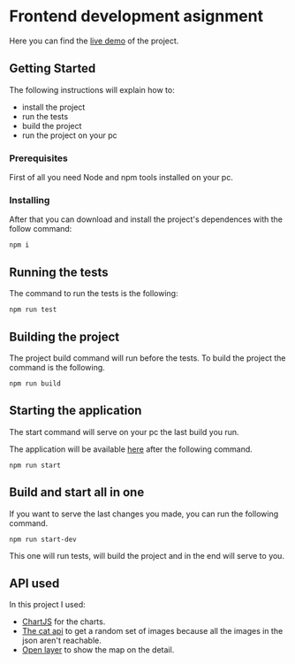 # Frontend development asignment

Here you can find the [live demo](https://frontend-assignment.herokuapp.com/) of the project.

## Getting Started

The following instructions will explain how to:
* install the project
* run the tests
* build the project
* run the project on your pc

### Prerequisites

First of all you need Node and npm tools installed on your pc.

### Installing

After that you can download and install the project's dependences with the follow command:

```
npm i
```

## Running the tests

The command to run the tests is the following:

```
npm run test
```

## Building the project

The project build command will run before the tests. To build the project the command is the following.

```
npm run build
```

## Starting the application

The start command will serve on your pc the last build you run. 

The application will be available [here](http://localhost:8080) after the following command.

```
npm run start
```

## Build and start all in one

If you want to serve the last changes you made, you can run the following command.

```
npm run start-dev
```

This one will run tests, will build the project and in the end will serve to you.

## API used

In this project I used:

* [ChartJS](https://www.chartjs.org) for the charts.
* [The cat api](https://thecatapi.com/) to get a random set of images because all the images in the json aren't reachable.
* [Open layer](https://openlayers.org) to show the map on the detail.